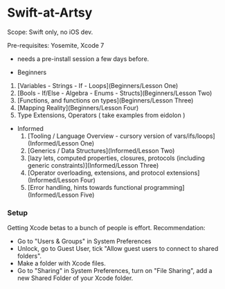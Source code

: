# Swift-at-Artsy

Scope: Swift only, no iOS dev.

Pre-requisites: Yosemite, Xcode 7

* needs a pre-install session a few days before.

* Beginners
 1. [Variables - Strings - If - Loops](Beginners/Lesson One)
 1. [Bools - If/Else - Algebra - Enums - Structs](Beginners/Lesson Two)
 1. [Functions, and functions on types](Beginners/Lesson Three)
 1. [Mapping Reality](Beginners/Lesson Four)
 1. Type Extensions, Operators ( take examples from eidolon )

* Informed
  1. [Tooling / Language Overview - cursory version of vars/ifs/loops](Informed/Lesson One)
  1. [Generics / Data Structures](Informed/Lesson Two)
  1. [lazy lets, computed properties, closures, protocols (including generic constraints)](Informed/Lesson Three)
  1. [Operator overloading, extensions, and protocol extensions](Informed/Lesson Four)
  1. [Error handling, hints towards functional programming](Informed/Lesson Five)

### Setup

Getting Xcode betas to a bunch of people is effort. Recommendation:

* Go to "Users & Groups" in System Preferences
* Unlock, go to Guest User, tick "Allow guest users to connect to shared folders".
* Make a folder with Xcode files.
* Go to "Sharing" in System Preferences, turn on "File Sharing", add a new Shared Folder of your Xcode folder.
